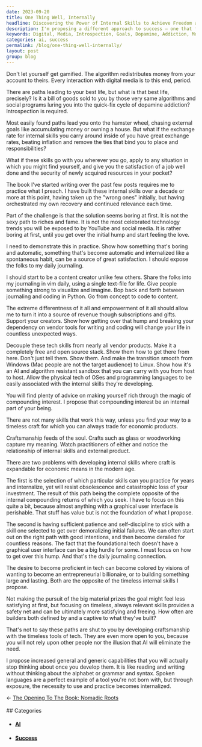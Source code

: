 ```yaml
---
date: 2023-09-20
title: One Thing Well, Internally
headline: Discovering the Power of Internal Skills to Achieve Freedom and Fulfillment.
description: I'm proposing a different approach to success – one that focuses on developing internal skills rather than external rewards. Through timeless crafts such as woodworking or glassworking but the tech equivalents, you can acquire the skills necessary to achieve economic freedom and satisfaction. With patience and self-discipline, you can develop these skills and gain the satisfaction of a job well done. Unlock the power of compounding returns through timeless internal skills.
keywords: Digital, Media, Introspection, Goals, Dopamine, Addiction, Money, House, Exchange Rate, Internal Skills, Craftsmanship, Glass, Woodworking, Timeless Craft, Economic Products, Compounding Interest, Self-Discipline, Entrepreneurial, Billionaire, AI, Alphabet, Grammar, Syntax, Spoken Languages, Exposure, Practice
categories: ai, success
permalink: /blog/one-thing-well-internally/
layout: post
group: blog
---
```



Don't let yourself get gamified. The algorithm redistributes money from your
account to theirs. Every interaction with digital media is to this end, period.

There are paths leading to your best life, but what is that best life,
precisely? Is it a bill of goods sold to you by those very same algorithms and
social programs luring you into the quick-fix cycle of dopamine addiction?
Introspection is required. 

Most easily found paths lead you onto the hamster wheel, chasing external goals
like accumulating money or owning a house. But what if the exchange rate for
internal skills you carry around inside of you have great exchange rates,
beating inflation and remove the ties that bind you to place and
responsibilities?

What if these skills go with you wherever you go, apply to any situation in
which you might find yourself, and give you the satisfaction of a job well done
and the security of newly acquired resources in your pocket?

The book I've started writing over the past few posts requires me to practice
what I preach. I have built these internal skills over a decade or more at this
point, having taken up the "wrong ones" initially, but having orchestrated my
own recovery and continued relevance each time.

Part of the challenge is that the solution seems boring at first. It is not the
sexy path to riches and fame. It is not the most celebrated technology trends
you will be exposed to by YouTube and social media. It is rather boring at
first, until you get over the initial hump and start feeling the love.

I need to demonstrate this in practice. Show how something that's boring and
automatic, something that's become automatic and internalized like a
spontaneous habit, can be a source of great satisfaction. I should expose the
folks to my daily journaling.

I should start to be a content creator unlike few others. Share the folks into
my journaling in vim daily, using a single text-file for life. Give people
something strong to visualize and imagine. Bop back and forth between
journaling and coding in Python. Go from concept to code to content.

The extreme differentness of it all and empowerment of it all should allow me
to turn it into a source of revenue though subscriptions and gifts. Support
your creators. Show how getting over that hump and breaking your dependency on
vendor tools for writing and coding will change your life in countless
unexpected ways.

Decouple these tech skills from nearly all vendor products. Make it a
completely free and open source stack. Show them how to get there from here.
Don't just tell them. Show them. And make the transition smooth from Windows
(Mac people are not the target audience) to Linux. Show how it's an AI and
algorithm resistant sandbox that you can carry with you from host to host.
Allow the physical tech of OSes and programming languages to be easily
associated with the internal skills they're developing.

You will find plenty of advice on making yourself rich through the magic of
compounding interest. I propose that compounding interest be an internal part
of your being.

There are not many skills that work this way, unless you find your way to a
timeless craft for which you can always trade for economic products. 

Craftsmanship feeds of the soul. Crafts such as glass or woodworking capture my
meaning. Watch practitioners of either and notice the relationship of internal
skills and external product. 

There are two problems with developing internal skills where craft is
expandable for economic means in the modern age. 

The first is the selection of which particular skills can you practice for
years and internalize, yet will resist obsolescence and catastrophic loss of
your investment. The result of this path being the complete opposite of the
internal compounding returns of which you seek. I have to focus on this quite a
bit, because almost anything with a graphical user interface is perishable.
That stuff has value but is not the foundation of what I propose.

The second is having sufficient patience and self-discipline to stick with a
skill one selected to get over demoralizing initial failures. We can often
start out on the right path with good intentions, and then become derailed for
countless reasons. The fact that the foundational tech doesn't have a graphical
user interface can be a big hurdle for some. I must focus on how to get over
this hump. And that's the daily journaling connection.

The desire to become proficient in tech can become colored by visions of
wanting to become an entrepreneurial billionaire, or to building something
large and lasting. Both are the opposite of the timeless internal skills I
propose.

Not making the pursuit of the big material prizes the goal might feel less
satisfying at first, but focusing on timeless, always relevant skills provides
a safety net and can be ultimately more satisfying and freeing. How often are
builders both defined by and a captive to what they've built?

That's not to say these paths are shut to you by developing craftsmanship with
the timeless tools of tech. They are even more open to you, because you will
not rely upon other people nor the illusion that AI will eliminate the need. 

I propose increased general and generic capabilities that you will actually
stop thinking about once you develop them. It is like reading and writing
without thinking about the alphabet or grammar and syntax. Spoken languages are
a perfect example of a tool you're not born with, but through exposure, the
necessity to use and practice becomes internalized. 


<div class="arrow-links"><div class="post-nav-prev"><span class="arrow">&larr;&nbsp;</span><a href="/blog/the-opening-to-the-book-nomadic-roots/">The Opening To The Book: Nomadic Roots</a></div> &nbsp; <div class="post-nav-next"><a href=""></a></div></div>
## Categories

<ul>
<li><h4><a href='/ai/'>AI</a></h4></li>
<li><h4><a href='/success/'>Success</a></h4></li></ul>